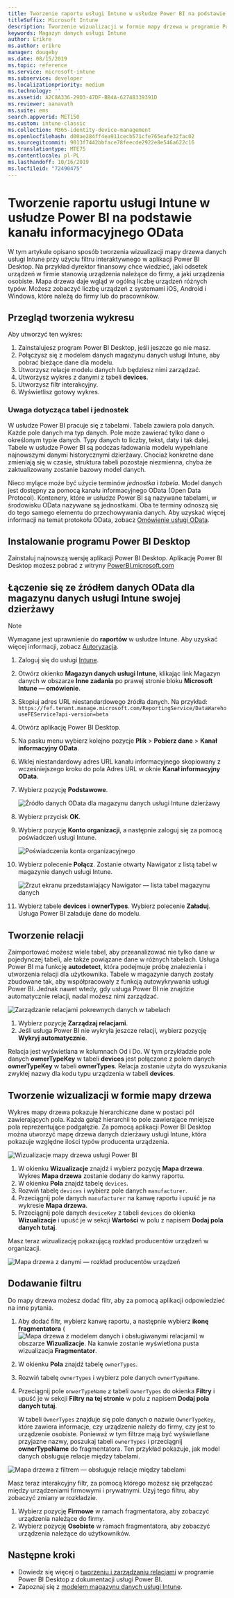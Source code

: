 ```yaml
---
title: Tworzenie raportu usługi Intune w usłudze Power BI na podstawie kanału informacyjnego OData
titleSuffix: Microsoft Intune
description: Tworzenie wizualizacji w formie mapy drzewa w programie Power BI Desktop za pomocą interakcyjnego filtru z interfejsu API magazynu danych usługi Intune.
keywords: Magazyn danych usługi Intune
author: Erikre
ms.author: erikre
manager: dougeby
ms.date: 08/15/2019
ms.topic: reference
ms.service: microsoft-intune
ms.subservice: developer
ms.localizationpriority: medium
ms.technology: ''
ms.assetid: A2C8A336-29D3-47DF-BB4A-62748339391D
ms.reviewer: aanavath
ms.suite: ems
search.appverid: MET150
ms.custom: intune-classic
ms.collection: M365-identity-device-management
ms.openlocfilehash: d00ae284ff4ea911cecb571cfe765eafe32fac02
ms.sourcegitcommit: 9013f7442bbface78feecde2922e8e546a622c16
ms.translationtype: MTE75
ms.contentlocale: pl-PL
ms.lasthandoff: 10/16/2019
ms.locfileid: "72490475"
---
```

# <a name="create-an-intune-report-from-the-odata-feed-with-power-bi"></a>Tworzenie raportu usługi Intune w usłudze Power BI na podstawie kanału informacyjnego OData

W tym artykule opisano sposób tworzenia wizualizacji mapy drzewa danych usługi Intune przy użyciu filtru interaktywnego w aplikacji Power BI Desktop. Na przykład dyrektor finansowy chce wiedzieć, jaki odsetek urządzeń w firmie stanowią urządzenia należące do firmy, a jaki urządzenia osobiste. Mapa drzewa daje wgląd w ogólną liczbę urządzeń różnych typów. Możesz zobaczyć liczbę urządzeń z systemami iOS, Android i Windows, które należą do firmy lub do pracowników.

## <a name="overview-of-creating-the-chart"></a>Przegląd tworzenia wykresu

Aby utworzyć ten wykres:
1. Zainstalujesz program Power BI Desktop, jeśli jeszcze go nie masz.
2. Połączysz się z modelem danych magazynu danych usługi Intune, aby pobrać bieżące dane dla modelu.
3. Utworzysz relacje modelu danych lub będziesz nimi zarządzać.
4. Utworzysz wykres z danymi z tabeli **devices**.
5. Utworzysz filtr interakcyjny.
6. Wyświetlisz gotowy wykres.

### <a name="a-note-about-tables-and-entities"></a>Uwaga dotycząca tabel i jednostek

W usłudze Power BI pracuje się z tabelami. Tabela zawiera pola danych. Każde pole danych ma typ danych. Pole może zawierać tylko dane o określonym typie danych. Typy danych to liczby, tekst, daty i tak dalej. Tabele w usłudze Power BI są podczas ładowania modelu wypełniane najnowszymi danymi historycznymi dzierżawy. Chociaż konkretne dane zmieniają się w czasie, struktura tabeli pozostaje niezmienna, chyba że zaktualizowany zostanie bazowy model danych.

Nieco mylące może być użycie terminów *jednostka* i *tabela*. Model danych jest dostępny za pomocą kanału informacyjnego OData (Open Data Protocol). Kontenery, które w usłudze Power BI są nazywane tabelami, w środowisku OData nazywane są jednostkami. Oba te terminy odnoszą się do tego samego elementu do przechowywania danych. Aby uzyskać więcej informacji na temat protokołu OData, zobacz [Omówienie usługi OData](/odata/overview).

## <a name="install-power-bi-desktop"></a>Instalowanie programu Power BI Desktop

Zainstaluj najnowszą wersję aplikacji Power BI Desktop. Aplikację Power BI Desktop możesz pobrać z witryny [PowerBI.microsoft.com](https://powerbi.microsoft.com/desktop)

## <a name="connect-to-the-odata-feed-for-the-intune-data-warehouse-for-your-tenant"></a>Łączenie się ze źródłem danych OData dla magazynu danych usługi Intune swojej dzierżawy

> [!Note]  
> Wymagane jest uprawnienie do **raportów** w usłudze Intune. Aby uzyskać więcej informacji, zobacz [Autoryzacja](../reports-api-url.md).

1. Zaloguj się do usługi [Intune](https://go.microsoft.com/fwlink/?linkid=2090973).
2. Otwórz okienko **Magazyn danych usługi Intune**, klikając link Magazyn danych w obszarze **Inne zadania** po prawej stronie bloku **Microsoft Intune — omówienie**.
3. Skopiuj adres URL niestandardowego źródła danych. Na przykład: `https://fef.tenant.manage.microsoft.com/ReportingService/DataWarehouseFEService?api-version=beta`
4. Otwórz aplikację Power BI Desktop.
5. Na pasku menu wybierz kolejno pozycje **Plik** > **Pobierz dane** > **Kanał informacyjny OData**.
6. Wklej niestandardowy adres URL kanału informacyjnego skopiowany z wcześniejszego kroku do pola Adres URL w oknie **Kanał informacyjny OData**.
7. Wybierz pozycję **Podstawowe**.

    ![Źródło danych OData dla magazynu danych usługi Intune dzierżawy](./media/reports-proc-create-with-odata/reports-create-01-odatafeed.png)

8. Wybierz przycisk **OK**.
9. Wybierz pozycję **Konto organizacji**, a następnie zaloguj się za pomocą poświadczeń usługi Intune.

    ![Poświadczenia konta organizacyjnego](./media/reports-proc-create-with-odata/reports-create-02-org-account.png)

10. Wybierz polecenie **Połącz**. Zostanie otwarty Nawigator z listą tabel w magazynie danych usługi Intune.

    ![Zrzut ekranu przedstawiający Nawigator — lista tabel magazynu danych](./media/reports-proc-create-with-odata/reports-create-02-loadentities.png)

11. Wybierz tabele **devices** i **ownerTypes**.  Wybierz polecenie **Załaduj**. Usługa Power BI załaduje dane do modelu.

## <a name="create-a-relationship"></a>Tworzenie relacji

Zaimportować możesz wiele tabel, aby przeanalizować nie tylko dane w pojedynczej tabeli, ale także powiązane dane w różnych tabelach. Usługa Power BI ma funkcję **autodetect**, która podejmuje próbę znalezienia i utworzenia relacji dla użytkownika. Tabele w magazynie danych zostały zbudowane tak, aby współpracowały z funkcją autowykrywania usługi Power BI. Jednak nawet wtedy, gdy usługa Power BI nie znajdzie automatycznie relacji, nadal możesz nimi zarządzać.

![Zarządzanie relacjami pokrewnych danych w tabelach](./media/reports-proc-create-with-odata/reports-create-03-managerelationships.png)

1. Wybierz pozycję **Zarządzaj relacjami**.
2. Jeśli usługa Power BI nie wykryła jeszcze relacji, wybierz pozycję **Wykryj automatycznie**.

Relacja jest wyświetlana w kolumnach Od i Do. W tym przykładzie pole danych **ownerTypeKey** w tabeli **devices** jest połączone z polem danych **ownerTypeKey** w tabeli **ownerTypes**. Relacja zostanie użyta do wyszukania zwykłej nazwy dla kodu typu urządzenia w tabeli **devices**.

## <a name="create-a-treemap-visualization"></a>Tworzenie wizualizacji w formie mapy drzewa

Wykres mapy drzewa pokazuje hierarchiczne dane w postaci pól zawierających pola. Każda gałąź hierarchii to pole zawierające mniejsze pola reprezentujące podgałęzie. Za pomocą aplikacji Power BI Desktop można utworzyć mapę drzewa danych dzierżawy usługi Intune, która pokazuje względne ilości typów producenta urządzenia.

![Wizualizacje mapy drzewa usługi Power BI](./media/reports-proc-create-with-odata/reports-create-03-treemap.png)

1. W okienku **Wizualizacje** znajdź i wybierz pozycję **Mapa drzewa**. Wykres **Mapa drzewa** zostanie dodany do kanwy raportu.
2. W okienku **Pola** znajdź tabelę `devices`.
3. Rozwiń tabelę `devices` i wybierz pole danych `manufacturer`.
4. Przeciągnij pole danych `manufacturer` na kanwę raportu i upuść je na wykresie **Mapa drzewa**.
5. Przeciągnij pole danych `deviceKey` z tabeli `devices` do okienka **Wizualizacje** i upuść je w sekcji **Wartości** w polu z napisem **Dodaj pola danych tutaj**.  

Masz teraz wizualizację pokazującą rozkład producentów urządzeń w organizacji.

![Mapa drzewa z danymi — rozkład producentów urządzeń](./media/reports-proc-create-with-odata/reports-create-06-treemapwdata.png)

## <a name="add-a-filter"></a>Dodawanie filtru

Do mapy drzewa możesz dodać filtr, aby za pomocą aplikacji odpowiedzieć na inne pytania.

1. Aby dodać filtr, wybierz kanwę raportu, a następnie wybierz **ikonę fragmentatora** (![Mapa drzewa z modelem danych i obsługiwanymi relacjami](./media/reports-proc-create-with-odata/reports-create-slicer.png)) w obszarze **Wizualizacje**. Na kanwie zostanie wyświetlona pusta wizualizacja **Fragmentator**.
2. W okienku **Pola** znajdź tabelę `ownerTypes`.
3. Rozwiń tabelę `ownerTypes` i wybierz pole danych `ownerTypeName`.
4. Przeciągnij pole `onwerTypeName` z tabeli `ownerTypes` do okienka **Filtry** i upuść je w sekcji **Filtry na tej stronie** w polu z napisem **Dodaj pola danych tutaj**.  

   W tabeli `OwnerTypes` znajduje się pole danych o nazwie `OwnerTypeKey`, które zawiera informacje, czy urządzenie należy do firmy, czy jest to urządzenie osobiste. Ponieważ w tym filtrze mają być wyświetlane przyjazne nazwy, poszukaj tabeli `ownerTypes` i przeciągnij **ownerTypeName** do fragmentatora. Ten przykład pokazuje, jak model danych obsługuje relacje między tabelami.

![Mapa drzewa z filtrem — obsługuje relacje między tabelami](./media/reports-proc-create-with-odata/reports-create-08_ownertype.png)

Masz teraz interakcyjny filtr, za pomocą którego możesz się przełączać między urządzeniami firmowymi i prywatnymi. Użyj tego filtru, aby zobaczyć zmiany w rozkładzie.

1. Wybierz pozycję **Firmowe** w ramach fragmentatora, aby zobaczyć urządzenia należące do firmy.
2. Wybierz pozycję **Osobiste** w ramach fragmentatora, aby zobaczyć urządzenia należące do użytkowników.

## <a name="next-steps"></a>Następne kroki

- Dowiedz się więcej o [tworzeniu i zarządzaniu relacjami](https://powerbi.microsoft.com/documentation/powerbi-desktop-create-and-manage-relationships/) w programie Power BI Desktop z dokumentacji usługi Power BI.
- Zapoznaj się z [modelem magazynu danych usługi Intune](reports-ref-data-model.md).

